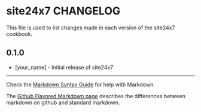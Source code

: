 site24x7 CHANGELOG
==================

This file is used to list changes made in each version of the site24x7 cookbook.

0.1.0
-----
- [your_name] - Initial release of site24x7

- - -
Check the [Markdown Syntax Guide](http://daringfireball.net/projects/markdown/syntax) for help with Markdown.

The [Github Flavored Markdown page](http://github.github.com/github-flavored-markdown/) describes the differences between markdown on github and standard markdown.
